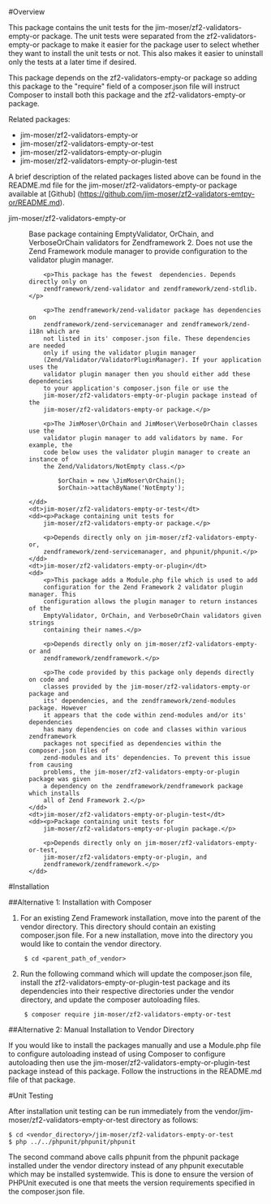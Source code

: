 #Overview

This package contains the unit tests for the jim-moser/zf2-validators-empty-or 
package. The unit tests were separated from the zf2-validators-empty-or package 
to make it easier for the package user to select whether they want to install 
the unit tests or not. This also makes it easier to uninstall only the tests at 
a later time if desired.

This package depends on the zf2-validators-empty-or 
package so adding this package to the "require" field of a composer.json file 
will instruct Composer to install both this package and the 
zf2-validators-empty-or package.

Related packages:

* jim-moser/zf2-validators-empty-or
* jim-moser/zf2-validators-empty-or-test
* jim-moser/zf2-validators-empty-or-plugin
* jim-moser/zf2-validators-empty-or-plugin-test
	
A brief description of the related packages listed above can be found in the 
README.md file for the jim-moser/zf2-validators-empty-or package available at 
[Github] (https://github.com/jim-moser/zf2-validators-emtpy-or/README.md). 

<dl>
	<dt>jim-moser/zf2-validators-empty-or</dt>
	<dd><p>Base package containing EmptyValidator, OrChain, and VerboseOrChain
		validators for Zendframework 2. Does not use the Zend Framework module 
		manager to provide configuration to the validator plugin manager.</p>
		
		<p>This package has the fewest	dependencies. Depends directly only on 
		zendframework/zend-validator and zendframework/zend-stdlib.</p>
		
		<p>The zendframework/zend-validator package has dependencies on 
		zendframework/zend-servicemanager and zendframework/zend-i18n which are 
		not listed in its' composer.json file. These dependencies are needed  
		only if using the validator plugin manager 
		(Zend/Validator/ValidatorPluginManager). If your application uses the 
		validator plugin manager then you should either add these dependencies 
		to your application's composer.json file or use the 
		jim-moser/zf2-validators-empty-or-plugin package instead of the 
		jim-moser/zf2-validators-empty-or package.</p>
		
		<p>The JimMoser\OrChain and	JimMoser\VerboseOrChain classes use the 
		validator plugin manager to add validators by name. For example, the 
		code below uses the validator plugin manager to create an instance of 
		the Zend/Validators/NotEmpty class.</p>
		
			$orChain = new \JimMoser\OrChain();
			$orChain->attachByName('NotEmpty');
			
	</dd>
	<dt>jim-moser/zf2-validators-empty-or-test</dt>
	<dd><p>Package containing unit tests for 
		jim-moser/zf2-validators-empty-or package.</p>
		
		<p>Depends directly only on jim-moser/zf2-validators-empty-or, 
		zendframework/zend-servicemanager, and phpunit/phpunit.</p>
	</dd>
	<dt>jim-moser/zf2-validators-empty-or-plugin</dt>
	<dd>
		<p>This package adds a Module.php file which is used to add 
		configuration for the Zend Framework 2 validator plugin manager. This 
		configuration allows the plugin manager to return instances of the 
		EmptyValidator, OrChain, and VerboseOrChain validators given strings 
		containing their names.</p>
		
		<p>Depends directly only on jim-moser/zf2-validators-empty-or and 
		zendframework/zendframework.</p>
		
		<p>The code provided by this package only depends directly on code and 
		classes provided by the jim-moser/zf2-validators-empty-or package and 
		its' dependencies, and the zendframework/zend-modules package. However 
		it appears that the code within zend-modules and/or its' dependencies 
		has many dependencies on code and classes within various zendframework 
		packages not specified as dependencies within the composer.json files of 
		zend-modules and its' dependencies. To prevent this issue from causing 
		problems, the jim-moser/zf2-validators-empty-or-plugin package was given  
		a dependency on the zendframework/zendframework package which installs 
		all of Zend Framework 2.</p>
	</dd>
	<dt>jim-moser/zf2-validators-empty-or-plugin-test</dt>
	<dd><p>Package containing unit tests for
		jim-moser/zf2-validators-empty-or-plugin package.</p>
		
		<p>Depends directly only on jim-moser/zf2-validators-empty-or-test, 
		jim-moser/zf2-validators-empty-or-plugin, and 
		zendframework/zendframework.</p>
	</dd>
</dl>

#Installation

##Alternative 1: Installation with Composer

1. For an existing Zend Framework installation, move into the parent of the 
	vendor directory. This directory should contain an existing composer.json 
	file. For a new installation, move into the directory you would like to 
	contain the vendor directory.
	
		$ cd <parent_path_of_vendor>	
	
2. Run the following command which will update the composer.json file, install 
	the zf2-validators-empty-or-plugin-test package and its dependencies into 
	their respective directories under the vendor directory, and update the 
	composer autoloading files.

		$ composer require jim-moser/zf2-validators-empty-or-test
	
##Alternative 2: Manual Installation to Vendor Directory

If you would like to install the packages manually and use a Module.php file to 
configure autoloading instead of using Composer to configure autoloading then 
use the jim-moser/zf2-validators-empty-or-plugin-test package instead of this 
package. Follow the instructions in the README.md file of that package.

#Unit Testing

After installation unit testing can be run immediately from the 
vendor/jim-moser/zf2-validators-empty-or-test directory as follows:

	$ cd <vendor_directory>/jim-moser/zf2-validators-empty-or-test
	$ php ../../phpunit/phpunit/phpunit

The second command above calls phpunit from the phpunit package installed under 
the vendor directory instead of any phpunit executable which may be installed 
systemwide. This is done to ensure the version of PHPUnit executed is one that 
meets the version requirements specified in the composer.json file.